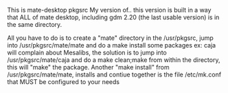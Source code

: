 This is mate-desktop pkgsrc My version of.. 
this version is built in a way that ALL of mate desktop, including gdm 2.20 (the last usable version) is in the same directory.

All you have to do is to create a "mate" directory in the /usr/pkgsrc, jump into /usr/pkgsrc/mate/mate and do a make install
some packages ex: caja  will complain about Mesalibs, the solution is to jump into /usr/pkgsrc/mate/caja  and do a make clean;make from within the directory, this will "make" the package. Another "make install"  from /usr/pkgsrc/mate/mate, installs and contiue
together is the file /etc/mk.conf that MUST be configured to your needs
